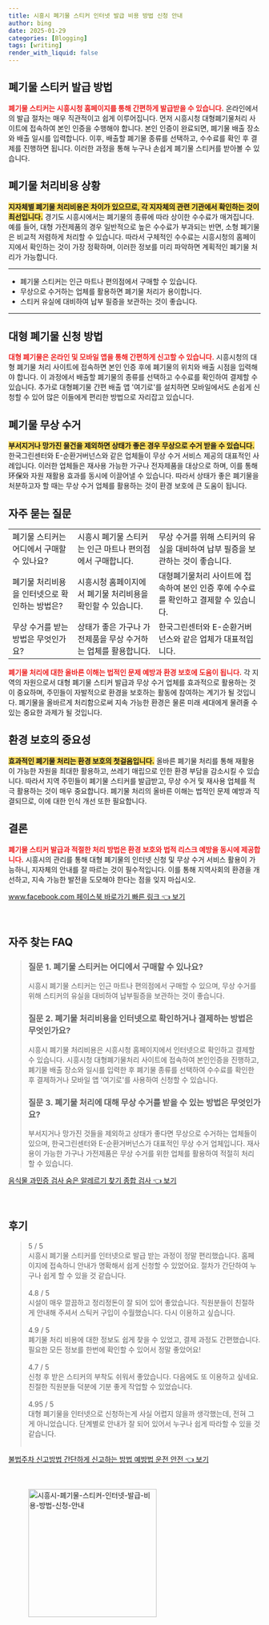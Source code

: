 ```yaml
---
title: 시흥시 폐기물 스티커 인터넷 발급 비용 방법 신청 안내
author: bing
date: 2025-01-29
categories: [Blogging]
tags: [writing]
render_with_liquid: false
---
```



<h2 id='폐기물_스티커_발급_방법'>폐기물 스티커 발급 방법</h2>

<p><b><span style="color: #ee2323;">폐기물 스티커는 시흥시청 홈페이지를 통해 간편하게 발급받을 수 있습니다.</span></b> 온라인에서의 발급 절차는 매우 직관적이고 쉽게 이루어집니다. 먼저 시흥시청 대형폐기물처리 사이트에 접속하여 본인 인증을 수행해야 합니다. 본인 인증이 완료되면, 폐기물 배출 장소와 배출 일시를 입력합니다. 이후, 배출할 폐기물 종류를 선택하고, 수수료를 확인 후 결제를 진행하면 됩니다. 이러한 과정을 통해 누구나 손쉽게 폐기물 스티커를 받아볼 수 있습니다.</p>

<h2 id='폐기물_처리비용_상황'>폐기물 처리비용 상황</h2>

<p><b><span style="background-color: #ffe066;">지자체별 폐기물 처리비용은 차이가 있으므로, 각 지자체의 관련 기관에서 확인하는 것이 최선입니다.</span></b> 경기도 시흥시에서는 폐기물의 종류에 따라 상이한 수수료가 매겨집니다. 예를 들어, 대형 가전제품의 경우 일반적으로 높은 수수료가 부과되는 반면, 소형 폐기물은 비교적 저렴하게 처리할 수 있습니다. 따라서 구체적인 수수료는 시흥시청의 홈페이지에서 확인하는 것이 가장 정확하며, 이러한 정보를 미리 파악하면 계획적인 폐기물 처리가 가능합니다.</p>

<hr />

<ul>
    <li>폐기물 스티커는 인근 마트나 편의점에서 구매할 수 있습니다.</li>
    <li>무상으로 수거하는 업체를 활용하면 폐기물 처리가 용이합니다.</li>
    <li>스티커 유실에 대비하여 납부 필증을 보관하는 것이 좋습니다.</li>
</ul>

<hr />

<h2 id='대형_폐기물_신청'>대형 폐기물 신청 방법</h2>

<p><b><span style="color: #ee2323;">대형 폐기물은 온라인 및 모바일 앱을 통해 간편하게 신고할 수 있습니다.</span></b> 시흥시청의 대형 폐기물 처리 사이트에 접속하면 본인 인증 후에 폐기물의 위치와 배출 시점을 입력해야 합니다. 이 과정에서 배출할 폐기물의 종류를 선택하고 수수료를 확인하여 결제할 수 있습니다. 추가로 대형폐기물 간편 배출 앱 '여기로'를 설치하면 모바일에서도 손쉽게 신청할 수 있어 많은 이들에게 편리한 방법으로 자리잡고 있습니다.</p>

<h2 id='폐기물_무상_수거'>폐기물 무상 수거</h2>

<p><b><span style="background-color: #ffe066;">부서지거나 망가진 물건을 제외하면 상태가 좋은 경우 무상으로 수거 받을 수 있습니다.</span></b> 한국그린센터와 E-순환거버넌스와 같은 업체들이 무상 수거 서비스 제공의 대표적인 사례입니다. 이러한 업체들은 재사용 가능한 가구나 전자제품을 대상으로 하며, 이를 통해环保와 자원 재활용 효과를 동시에 이끌어낼 수 있습니다. 따라서 상태가 좋은 폐기물을 처분하고자 할 때는 무상 수거 업체를 활용하는 것이 환경 보호에 큰 도움이 됩니다.</p>

<h2 id='자주_묻는_질문'>자주 묻는 질문</h2>

<table>
    <tr>
        <td>폐기물 스티커는 어디에서 구매할 수 있나요?</td>
        <td>시흥시 폐기물 스티커는 인근 마트나 편의점에서 구매합니다.</td>
        <td>무상 수거를 위해 스티커의 유실을 대비하여 납부 필증을 보관하는 것이 좋습니다.</td>
    </tr>
    <tr>
        <td>폐기물 처리비용을 인터넷으로 확인하는 방법은?</td>
        <td>시흥시청 홈페이지에서 폐기물 처리비용을 확인할 수 있습니다.</td>
        <td>대형폐기물처리 사이트에 접속하여 본인 인증 후에 수수료를 확인하고 결제할 수 있습니다.</td>
    </tr>
    <tr>
        <td>무상 수거를 받는 방법은 무엇인가요?</td>
        <td>상태가 좋은 가구나 가전제품을 무상 수거하는 업체를 활용합니다.</td>
        <td>한국그린센터와 E-순환거버넌스와 같은 업체가 대표적입니다.</td>
    </tr>
</table>

<p><b><span style="color: #ee2323;">폐기물 처리에 대한 올바른 이해는 법적인 문제 예방과 환경 보호에 도움이 됩니다.</span></b> 각 지역의 자원으로서 대형 폐기물 스티커 발급과 무상 수거 업체를 효과적으로 활용하는 것이 중요하며, 주민들이 자발적으로 환경을 보호하는 활동에 참여하는 계기가 될 것입니다. 폐기물을 올바르게 처리함으로써 지속 가능한 환경은 물론 미래 세대에게 물려줄 수 있는 중요한 과제가 될 것입니다.</p>

<h2 id='환경_보호_중요성'>환경 보호의 중요성</h2>

<p><b><span style="background-color: #ffe066;">효과적인 폐기물 처리는 환경 보호의 첫걸음입니다.</span></b> 올바른 폐기물 처리를 통해 재활용이 가능한 자원을 최대한 활용하고, 쓰레기 매립으로 인한 환경 부담을 감소시킬 수 있습니다. 따라서 지역 주민들이 폐기물 스티커를 발급받고, 무상 수거 및 재사용 업체를 적극 활용하는 것이 매우 중요합니다. 폐기물 처리의 올바른 이해는 법적인 문제 예방과 직결되므로, 이에 대한 인식 개선 또한 필요합니다.</p>

<h2 id='결론'>결론</h2>

<p><b><span style="color: #ee2323;">폐기물 스티커 발급과 적절한 처리 방법은 환경 보호와 법적 리스크 예방을 동시에 제공합니다.</span></b> 시흥시의 관리를 통해 대형 폐기물의 인터넷 신청 및 무상 수거 서비스 활용이 가능하니, 지자체의 안내를 잘 따르는 것이 필수적입니다. 이를 통해 지역사회의 환경을 개선하고, 지속 가능한 발전을 도모해야 한다는 점을 잊지 마십시오.</p>


<p><a class="click-button" title="www.facebook.com 페이스북 바로가기 빠른 링크" href="https://adkhouse.github.io/posts/www.facebook.com-%ED%8E%98%EC%9D%B4%EC%8A%A4%EB%B6%81-%EB%B0%94%EB%A1%9C%EA%B0%80%EA%B8%B0-%EB%B9%A0%EB%A5%B8-%EB%A7%81%ED%81%AC/" rel="dofollow">www.facebook.com 페이스북 바로가기 빠른 링크 👈 보기</a></p><br>
<h2 id='자주_찾는_FAQ'>자주 찾는 FAQ</h2>
<div itemscope="" itemtype="https://schema.org/FAQPage"> 
<blockquote> 
<div itemscope="" itemprop="mainEntity" itemtype="https://schema.org/Question"> 
<h3 itemprop="name">질문 1. 폐기물 스티커는 어디에서 구매할 수 있나요?</h3> 
<div itemscope="" itemprop="acceptedAnswer" itemtype="https://schema.org/Answer"> 
<span itemprop="text"> 
<p>시흥시 폐기물 스티커는 인근 마트나 편의점에서 구매할 수 있으며, 무상 수거를 위해 스티커의 유실을 대비하여 납부필증을 보관하는 것이 좋습니다.</p> 
</span> 
</div> 
</div> 

<div itemscope="" itemprop="mainEntity" itemtype="https://schema.org/Question"> 
<h3 itemprop="name">질문 2. 폐기물 처리비용을 인터넷으로 확인하거나 결제하는 방법은 무엇인가요?</h3> 
<div itemscope="" itemprop="acceptedAnswer" itemtype="https://schema.org/Answer"> 
<span itemprop="text"> 
<p>시흥시 폐기물 처리비용은 시흥시청 홈페이지에서 인터넷으로 확인하고 결제할 수 있습니다. 시흥시청 대형폐기물처리 사이트에 접속하여 본인인증을 진행하고, 폐기물 배출 장소와 일시를 입력한 후 폐기물 종류를 선택하여 수수료를 확인한 후 결제하거나 모바일 앱 '여기로'를 사용하여 신청할 수 있습니다.</p> 
</span> 
</div> 
</div> 

<div itemscope="" itemprop="mainEntity" itemtype="https://schema.org/Question"> 
<h3 itemprop="name">질문 3. 폐기물 처리에 대해 무상 수거를 받을 수 있는 방법은 무엇인가요?</h3> 
<div itemscope="" itemprop="acceptedAnswer" itemtype="https://schema.org/Answer"> 
<span itemprop="text"> 
<p>부서지거나 망가진 것들을 제외하고 상태가 좋다면 무상으로 수거하는 업체들이 있으며, 한국그린센터와 E-순환거버넌스가 대표적인 무상 수거 업체입니다. 재사용이 가능한 가구나 가전제품은 무상 수거를 위한 업체를 활용하여 적절히 처리할 수 있습니다.</p> 
</span> 
</div> 
</div> 
</blockquote> 
</div>
<p><a class="click-button" title="음식물 과민증 검사 숨은 알레르기 찾기 종합 검사" href="https://adkhouse.github.io/posts/%EC%9D%8C%EC%8B%9D%EB%AC%BC-%EA%B3%BC%EB%AF%BC%EC%A6%9D-%EA%B2%80%EC%82%AC-%EC%88%A8%EC%9D%80-%EC%95%8C%EB%A0%88%EB%A5%B4%EA%B8%B0-%EC%B0%BE%EA%B8%B0-%EC%A2%85%ED%95%A9-%EA%B2%80%EC%82%AC/" rel="dofollow">음식물 과민증 검사 숨은 알레르기 찾기 종합 검사 👈 보기</a></p><br>
<h2 id='후기'>후기</h2>
<div itemscope itemtype="https://schema.org/Product">
  <blockquote>
  <div itemprop="review" itemscope itemtype="https://schema.org/Review">
      <div itemprop="reviewRating" itemscope itemtype="https://schema.org/Rating"> <span itemprop="ratingValue">5</span> / <span itemprop="bestRating">5</span> </div>
      <span itemprop="reviewBody">시흥시 폐기물 스티커를 인터넷으로 발급 받는 과정이 정말 편리했습니다. 홈페이지에 접속하니 안내가 명확해서 쉽게 신청할 수 있었어요. 절차가 간단하여 누구나 쉽게 할 수 있을 것 같습니다.</span>
  </div>
  <br>
  <div itemprop="review" itemscope itemtype="https://schema.org/Review">
      <div itemprop="reviewRating" itemscope itemtype="https://schema.org/Rating"> <span itemprop="ratingValue">4.8</span> / <span itemprop="bestRating">5</span> </div>
      <span itemprop="reviewBody">시설이 매우 깔끔하고 정리정돈이 잘 되어 있어 좋았습니다. 직원분들이 친절하게 안내해 주셔서 스틱커 구입이 수월했습니다. 다시 이용하고 싶습니다.</span>
  </div>
  <br>
  <div itemprop="review" itemscope itemtype="https://schema.org/Review">
      <div itemprop="reviewRating" itemscope itemtype="https://schema.org/Rating"> <span itemprop="ratingValue">4.9</span> / <span itemprop="bestRating">5</span> </div>
      <span itemprop="reviewBody">폐기물 처리 비용에 대한 정보도 쉽게 찾을 수 있었고, 결제 과정도 간편했습니다. 필요한 모든 정보를 한번에 확인할 수 있어서 정말 좋았어요!</span>
  </div>
  <br>
  <div itemprop="review" itemscope itemtype="https://schema.org/Review">
      <div itemprop="reviewRating" itemscope itemtype="https://schema.org/Rating"> <span itemprop="ratingValue">4.7</span> / <span itemprop="bestRating">5</span> </div>
      <span itemprop="reviewBody">신청 후 받은 스티커의 부착도 쉬워서 좋았습니다. 다음에도 또 이용하고 싶네요. 친절한 직원분들 덕분에 기분 좋게 작업할 수 있었습니다.</span>
  </div>
  <br>
  <div itemprop="review" itemscope itemtype="https://schema.org/Review">
      <div itemprop="reviewRating" itemscope itemtype="https://schema.org/Rating"> <span itemprop="ratingValue">4.95</span> / <span itemprop="bestRating">5</span> </div>
      <span itemprop="reviewBody">대형 폐기물을 인터넷으로 신청하는게 사실 어렵지 않을까 생각했는데, 전혀 그게 아니었습니다. 단계별로 안내가 잘 되어 있어서 누구나 쉽게 따라할 수 있을 것 같습니다.</span>
  </div>
  <br>
  </blockquote>
</div>
<p><a class="click-button" title="불법주차 신고방법 간단하게 신고하는 방법 예방법 운전 안전" href="https://adkhouse.github.io/posts/%EB%B6%88%EB%B2%95%EC%A3%BC%EC%B0%A8-%EC%8B%A0%EA%B3%A0%EB%B0%A9%EB%B2%95-%EA%B0%84%EB%8B%A8%ED%95%98%EA%B2%8C-%EC%8B%A0%EA%B3%A0%ED%95%98%EB%8A%94-%EB%B0%A9%EB%B2%95-%EC%98%88%EB%B0%A9%EB%B2%95-%EC%9A%B4%EC%A0%84-%EC%95%88%EC%A0%84/" rel="dofollow">불법주차 신고방법 간단하게 신고하는 방법 예방법 운전 안전 👈 보기</a></p><br>
<figure class="image"><img src="https://adkhouse.github.io/assets/img/thumbnail/시흥시-폐기물-스티커-인터넷-발급-비용-방법-신청-안내.webp" alt="시흥시-폐기물-스티커-인터넷-발급-비용-방법-신청-안내" width="256" height="256"></figure>